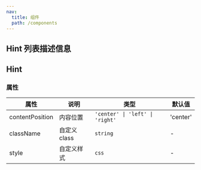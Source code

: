 ```yaml
---
nav:
  title: 组件
  path: /components
---
```


## Hint 列表描述信息

<code src="./demos/demo1.tsx"></code>

## Hint

### 属性

| 属性            | 说明         | 类型                            | 默认值   |
| --------------- | ------------ | ------------------------------- | -------- |
| contentPosition | 内容位置     | `'center' \| 'left' \| 'right'` | 'center' |
| className       | 自定义 class | `string`                        | -        |
| style           | 自定义样式   | `css`                           | -        |
